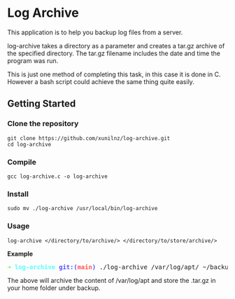# Log Archive
This application is to help you backup log files from a server.

log-archive takes a directory as a parameter and creates a tar.gz archive of the specified directory. 
The tar.gz filename includes the date and time the program was run.

This is just one method of completing this task, in this case it is done in C. However a bash script could achieve the same thing quite easily.

## Getting Started
### Clone the repository
```
git clone https://github.com/xunilnz/log-archive.git
cd log-archive
```
 
### Compile

```
gcc log-archive.c -o log-archive
```

### Install

```
sudo mv ./log-archive /usr/local/bin/log-archive
```
### Usage
```
log-archive </directory/to/archive/> </directory/to/store/archive/>
```
**Example**

<pre><font color="#55FF55"><b>➜ </b></font><font color="#55FFFF"><b>log-archive</b></font> <font color="#5555FF"><b>git:(</b></font><font color="#FF5555"><b>main</b></font><font color="#5555FF"><b>)</b></font> ./log-archive /var/log/apt/ ~/backup</pre>

The above will archive the content of /var/log/apt and store the .tar.gz in your home folder under backup.

